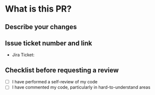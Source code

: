 # What is this PR?

## Describe your changes

## Issue ticket number and link

- Jira Ticket:

## Checklist before requesting a review

- [ ] I have performed a self-review of my code
- [ ] I have commented my code, particularly in hard-to-understand areas
